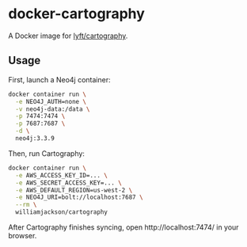 # docker-cartography

A Docker image for [lyft/cartography](https://github.com/lyft/cartography).

## Usage

First, launch a Neo4j container:

```bash
docker container run \
  -e NEO4J_AUTH=none \
  -v neo4j-data:/data \
  -p 7474:7474 \
  -p 7687:7687 \
  -d \
  neo4j:3.3.9
```

Then, run Cartography:

```bash
docker container run \
  -e AWS_ACCESS_KEY_ID=... \
  -e AWS_SECRET_ACCESS_KEY=... \
  -e AWS_DEFAULT_REGION=us-west-2 \
  -e NEO4J_URI=bolt://localhost:7687 \
  --rm \
  williamjackson/cartography
```

After Cartography finishes syncing, open http://localhost:7474/ in your browser.
